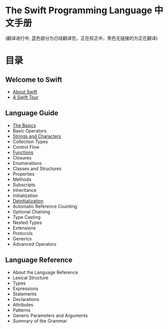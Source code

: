 The Swift Programming Language 中文手册
======================================

(翻译进行中, 蓝色部分为已经翻译完，正在校正中，黑色无链接的为正在翻译)

# 目录

## Welcome to Swift

-  [About Swift](https://github.com/IT8090/Swift/blob/master/Handbook/The%20Swift%20Programming%20Language/01.Welcome%20to%20Swift/01.About%20Swift.md)
-  [A Swift Tour](https://github.com/IT8090/Swift/blob/master/Handbook/The%20Swift%20Programming%20Language/01.Welcome%20to%20Swift/02.A%20Swift%20Tour.md)

## Language Guide

-  [The Basics](https://github.com/IT8090/Swift/blob/master/Handbook/The%20Swift%20Programming%20Language/02.Language%20Guide/01.The%20Basics.md)
-  Basic Operators
-  [Strings and Characters](https://github.com/IT8090/Swift/blob/master/Handbook/The%20Swift%20Programming%20Language/02.Language%20Guide/03.Strings%20and%20Characters.md)
-  Collection Types
-  Control Flow
-  [Functions](https://github.com/IT8090/Swift/blob/master/Handbook/The%20Swift%20Programming%20Language/02.Language%20Guide/06.Functions.md)
-  Closures
-  Enumerations
-  Classes and Structures
-  Properties
-  Methods
-  Subscripts
-  Inheritance
-  Initialization
-  [Deinitialization](https://github.com/IT8090/Swift/blob/master/Handbook/The%20Swift%20Programming%20Language/02.Language%20Guide/15.Deinitialization.md)
-  Automatic Reference Counting
-  Optional Chaining
-  Type Casting
-  Nested Types
-  Extensions
-  Protocols
-  Generics
-  Advanced Operators

## Language Reference

-  About the Language Reference
-  Lexical Structure
-  Types
-  Expressions
-  Statements
-  Declarations
-  Attributes
-  Patterns
-  Generic Parameters and Arguments
-  Summary of the Grammar
